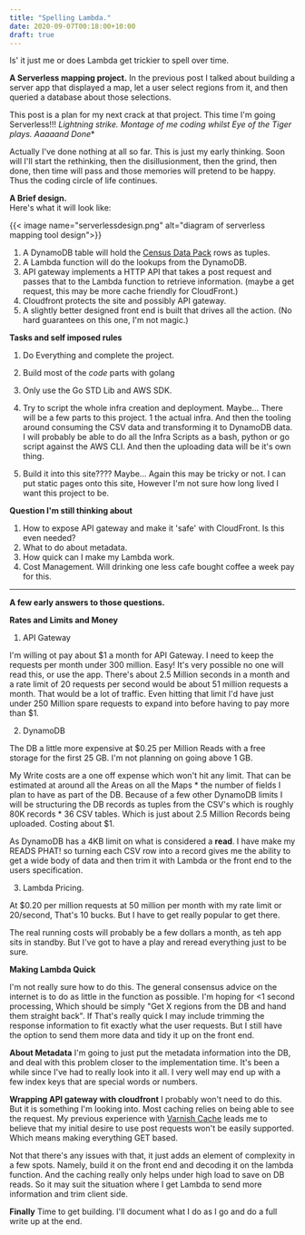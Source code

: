```yaml
---
title: "Spelling Lambda."
date: 2020-09-07T00:18:00+10:00
draft: true
---
```



Is' it just me or does Lambda get trickier to spell over time. 

**A Serverless mapping project.**
In the previous post I talked about building a server app that displayed a map, let a user select regions from it, and then queried a database about those selections. 

This post is a plan for my next crack at that project. This time I'm going Serverless!!! *Lightning strike. Montage of me coding whilst Eye of the Tiger plays. Aaaaand Done**

Actually I've done nothing at all so far. This is just my early thinking. Soon will I'll start the rethinking, then the disillusionment, then the grind, then done, then time will pass and those memories will pretend to be happy. Thus the coding circle of life continues.

**A Brief design.**  
Here's what it will look like:

{{< image name="serverlessdesign.png" alt="diagram of serverless mapping tool design">}}

1. A DynamoDB table will hold the [Census Data Pack](https://datapacks.censusdata.abs.gov.au/datapacks/) rows as tuples.
2. A Lambda function will do the lookups from the DynamoDB.
3. API gateway implements a HTTP API that takes a post request and passes that to the Lambda function to retrieve information. (maybe a get request, this may be more cache friendly for CloudFront.) 
4. Cloudfront protects the site and possibly API gateway. 
5. A slightly better designed front end is built that drives all the action. (No hard guarantees on this one, I'm not magic.)

**Tasks and self imposed rules**

1. Do Everything and complete the project.
2. Build most of the *code* parts with golang
3. Only use the Go STD Lib and AWS SDK.
4. Try to script the whole infra creation and deployment. Maybe...
    There will be a few parts to this project. 1 the actual infra. And then the tooling around consuming the CSV data and transforming it to DynamoDB data.
    I will probably be able to do all the Infra Scripts as a bash, python or go script against the AWS CLI. And then the uploading data will be it's own thing.

5. Build it into this site???? Maybe... Again this may be tricky or not. I can put static pages onto this site, However I'm not sure how long lived I want this project to be.

**Question I'm still thinking about**
1. How to expose API gateway and make it 'safe' with CloudFront. Is this even needed?
2. What to do about metadata. 
3. How quick can I make my Lambda work. 
4. Cost Management. Will drinking one less cafe bought coffee a week pay for this.

 ---
**A few early answers to those questions.**

**Rates and Limits and Money**

1. API Gateway

I'm willing ot pay about $1 a month for API Gateway. I need to keep the requests per month under 300 million. 
Easy! It's very possible no one will read this, or use the app. There's about 2.5 Million seconds in a month and a rate limit of 20 requests per second would be about 51 million requests a month. That would be a lot of traffic. Even hitting that limit I'd have just under 250 Million spare requests to expand into before having to pay more than $1. 

2. DynamoDB  

The DB a little more expensive at $0.25 per Million Reads with a free storage for the first 25 GB. I'm not planning on going above 1 GB. 

My Write costs are a one off expense which won't hit any limit. That can be estimated at around all the Areas on all the Maps * the number of fields I plan to have as part of the DB. Because of a few other DynamoDB limits I will be structuring the DB records as tuples from the CSV's which is roughly 80K records * 36 CSV tables. Which is just about 2.5 Million Records being uploaded. Costing about $1.


As DynamoDB has a 4KB limit on what is considered a **read**. I have make my READS PHAT! so turning each CSV row into a record gives me the ability to get a wide body of data and then trim it with Lambda or the front end to the users specification.

3. Lambda Pricing.

At $0.20 per million requests at 50 million per month with my rate limit or 20/second, That's 10 bucks. But I have to get really popular to get there. 

The real running costs will probably be a few dollars a month, as teh app sits in standby. But I've got to have a play and reread everything just to be sure.

**Making Lambda Quick**

I'm not really sure how to do this. The general consensus advice on the internet is to do as little in the function as possible. I'm hoping for <1 second processing, Which should be simply "Get X regions from the DB and hand them straight back". If That's really quick I may include trimming the response information to fit exactly what the user requests. But I still have the option to send them more data and tidy it up on the front end.

**About Metadata**
I'm going to just put the metadata information into the DB, and deal with this problem closer to the implementation time. It's been a while since I've had to really look into it all. I very well may end up with a few index keys that are special words or numbers.

**Wrapping API gateway with cloudfront**
I probably won't need to do this. But it is something I'm looking into. Most caching relies on being able to see the request. My previous experience with [Varnish Cache](https://varnish-cache.org/) leads me to believe that my initial desire to use post requests won't be easily supported. Which means making everything GET based. 

Not that there's any issues with that, it just adds an element of complexity in a few spots. Namely, build it on the front end and decoding it on the lambda function. And the caching really only helps under high load to save on DB reads. So it may suit the situation where I get Lambda to send more information and trim client side. 

**Finally**
Time to get building. I'll document what I do as I go and do a full write up at the end.
